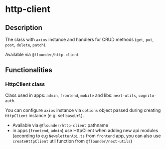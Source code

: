 # http-client
## Description
The class with `axios` instance and handlers for CRUD methods (`get`, `put`, `post`, `delete`, `patch`).

Available via `@flounder/http-client`

## Functionalities
### HttpClient class
Class used in apps: `admin`, `frontend`, `mobile` and libs: `next-utils`, `cognito-auth`. 

You can configure `axios` instance via `options` object passed during creating `HttpClient` instance (e.g. set `baseUrl`).
- Available via `@flounder/http-client` pathname
- in apps (`frontend`, `admin`) use HttpClient when adding new api modules (according to e.g `NewsletterApi.ts` from `frontend` app, you can also use `createHttpClient` util function from `@flounder/next-utils`)
